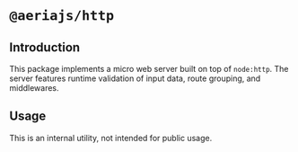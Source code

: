 # `@aeriajs/http`

## Introduction

This package implements a micro web server built on top of `node:http`. The server features runtime validation of input data, route grouping, and middlewares.

## Usage

This is an internal utility, not intended for public usage.

